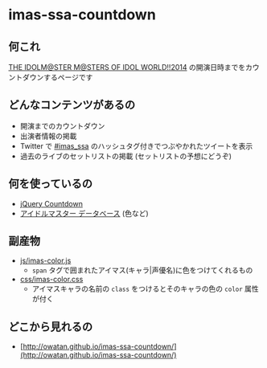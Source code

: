 imas-ssa-countdown
==================

## 何これ
[THE IDOLM@STER M@STERS OF IDOL WORLD!!2014](http://idolmaster.jp/event/event_2014/information.php) 
の開演日時までをカウントダウンするページです

## どんなコンテンツがあるの
* 開演までのカウントダウン
* 出演者情報の掲載
* Twitter で [#imas_ssa](https://twitter.com/search?q=%23imas_ssa&src=typd&f=realtime) のハッシュタグ付きでつぶやかれたツイートを表示
* 過去のライブのセットリストの掲載 (セットリストの予想にどうぞ)

## 何を使っているの
* [jQuery Countdown](http://keith-wood.name/countdown.html)
* [アイドルマスター データベース](http://imas-db.jp/) (色など)

## 副産物
* [js/imas-color.js](https://github.com/owatan/imas-ssa-countdown/blob/gh-pages/js/imas-color.js)
    * `span` タグで囲まれたアイマス(キャラ|声優名)に色をつけてくれるもの
* [css/imas-color.css](https://github.com/owatan/imas-ssa-countdown/blob/gh-pages/css/imas-color.css)
    * アイマスキャラの名前の `class` をつけるとそのキャラの色の `color` 属性が付く

## どこから見れるの
* [http://owatan.github.io/imas-ssa-countdown/](http://owatan.github.io/imas-ssa-countdown/)

